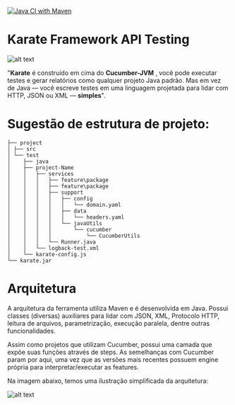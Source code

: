 ﻿[![Java CI with Maven](https://github.com/David-Nascimento/KarateFW-LojaAPI/actions/workflows/maven.yml/badge.svg)](https://github.com/David-Nascimento/KarateFW-LojaAPI/actions/workflows/maven.yml)
 
 # Karate Framework API Testing
![alt text](https://software-that-matters.com/wp-content/uploads/2020/10/Karate-Mock-feature-1024x576.png)

"**Karate** é construído em cima do **Cucumber-JVM** , você pode executar testes e gerar relatórios como qualquer projeto Java padrão. Mas em vez de Java — você escreve testes em uma linguagem projetada para lidar com HTTP, JSON ou XML — **simples**".

# Sugestão de estrutura de projeto:
````
├── project
│ ├── src
│ └── test
│    ├── java
│    ├── project-Name
│    │   ├── services
│    │   │   ├── feature\package
│    │   │   ├── feature\package
│    │   │   ├── support
│    │   │   │   ├── config
│    │   │   │   │   └── domain.yaml
│    │   │   │   ├── data
│    │   │   │   │   └── headers.yaml
│    │   │   │   └── javaUtils
│    │   │   │       └── cucumber
│    │   │   │           └── CucumberUtils
│    │   │   └── Runner.java
│    │   └── logback-test.xml
│    └── karate-config.js
└── karate.jar
````

# Arquitetura
A arquitetura da ferramenta utiliza Maven e é desenvolvida em Java. Possui classes (diversas) auxiliares para lidar com JSON, XML, Protocolo HTTP, leitura de arquivos, parametrização, execução paralela, dentre outras funcionalidades.

Assim como projetos que utilizam Cucumber, possui uma camada que expõe suas funções através de steps. As semelhanças com Cucumber param por aqui, uma vez que as versões mais recentes possuem engine própria para interpretar/executar as features.

Na imagem abaixo, temos uma ilustração simplificada da arquitetura:

![alt text](https://miro.medium.com/max/960/1*yNB1wSS_VYBELRCkDpLkSA.png)
